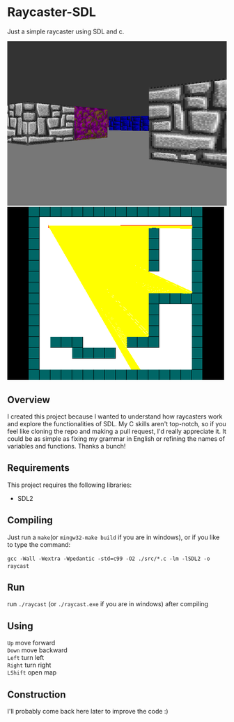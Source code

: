 # Raycaster-SDL
Just a simple raycaster using SDL and c.

<img src="./screenshots/3dray.png" alt="3d"/>
<img src="./screenshots/ray.png" alt="ray"/>

## Overview
I created this project because I wanted to understand how raycasters work and explore the functionalities of SDL. My C skills aren't top-notch, so if you feel like cloning the repo and making a pull request, I'd really appreciate it. It could be as simple as fixing my grammar in English or refining the names of variables and functions. Thanks a bunch!

## Requirements
This project requires the following libraries:
<ul>
	<li>SDL2</li>
</ul>

## Compiling
Just run a `make`(or `mingw32-make build` if you are in windows), or if you like to type the command:

`gcc -Wall -Wextra -Wpedantic -std=c99 -O2 ./src/*.c -lm -lSDL2 -o raycast`

## Run
run `./raycast` (or `./raycast.exe` if you are in windows) after compiling

## Using 

`Up`        move forward<br/>
`Down`      move backward<br/>
`Left`      turn left<br/>
`Right`     turn right<br/>
`LShift`    open map<br/>

## Construction
I'll probably come back here later to improve the code :)



